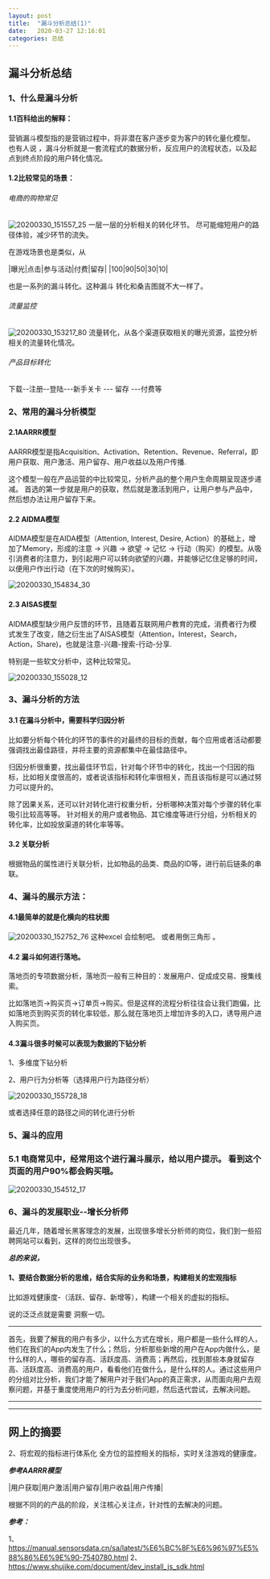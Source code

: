 ```yaml
---
layout: post
title:  "漏斗分析总结(1)"
date:   2020-03-27 12:16:01
categories: 总结
---
```



## 漏斗分析总结

### 1、什么是漏斗分析

#### 1.1百科给出的解释：
营销漏斗模型指的是营销过程中，将非潜在客户逐步变为客户的转化量化模型。
也有人说 ，漏斗分析就是一套流程式的数据分析，反应用户的流程状态，以及起点到终点阶段的用户转化情况。

#### 1.2比较常见的场景：
###### 电商的购物常见

![20200330_151557_25](ihttps://raw.githubusercontent.com/maolilai/maolilai.github.io/master/_posts/mage/20200330_151557_25.png)
一层一层的分析相关的转化环节。
尽可能缩短用户的路径体验，减少环节的流失。

在游戏场景也是类似，从

|曝光|点击|参与活动|付费|留存|
|100|90|50|30|10|

也是一系列的漏斗转化。这种漏斗
转化和桑吉图就不大一样了。

######  流量监控

![20200330_153217_80](https://raw.githubusercontent.com/maolilai/maolilai.github.io/master/_posts/image/20200330_153217_80.png)
流量转化，从各个渠道获取相关的曝光资源，监控分析相关的流量转化情况。


###### 产品目标转化
下载--注册--登陆---新手关卡 --- 留存  ---付费等




### 2、常用的漏斗分析模型
#### 2.1AARRR模型
AARRR模型是指Acquisition、Activation、Retention、Revenue、Referral，即用户获取、用户激活、用户留存、用户收益以及用户传播.

这个模型一般在产品运营的中比较常见，分析产品的整个用户生命周期呈现逐步递减。
首选的第一步就是用户的获取，然后就是激活到用户，让用户参与产品中，然后想办法让用户留存下来。

#### 2.2 AIDMA模型
AIDMA模型是在AIDA模型（Attention,  Interest,  Desire,  Action）的基础上，增加了Memory，形成的注意 → 兴趣 → 欲望 → 记忆 → 行动（购买）的模型。从吸引消费者的注意力，到引起用户可以转向欲望的兴趣，并能够记忆住足够的时间，以便用户作出行动（在下次的时候购买）。

![20200330_154834_30](https://raw.githubusercontent.com/maolilai/maolilai.github.io/master/_posts/image/20200330_154834_30.png)


#### 2.3 AISAS模型
AIDMA模型缺少用户反馈的环节，且随着互联网用户教育的完成，消费者行为模式发生了改变，随之衍生出了AISAS模型（Attention，Interest，Search，Action，Share)，也就是注意-兴趣-搜索-行动-分享.

特别是一些软文分析中，这种比较常见。

![20200330_155028_12](https://raw.githubusercontent.com/maolilai/maolilai.github.io/master/_posts/image/20200330_155028_12.png)








### 3、漏斗分析的方法
#### 3.1 在漏斗分析中，需要科学归因分析
比如要分析每个转化的环节的事件的对最终的目标的贡献，每个应用或者活动都要强调找出最佳路径，并将主要的资源都集中在最佳路径中。

归因分析很重要，找出最佳环节后，针对每个环节中的转化，找出一个归因的指标，比如相关度很高的，或者说该指标和转化率很相关，而且该指标是可以通过努力可以提升的。

除了因果关系，还可以针对转化进行权重分析，分析哪种决策对每个步骤的转化率吸引比较高等等。
针对相关的用户或者物品、其它维度等进行分组，分析相关的转化率，比如投放渠道的转化率等等。

#### 3.2 关联分析
根据物品的属性进行关联分析，比如物品的品类、商品的ID等，进行前后链条的串联。

### 4、漏斗的展示方法：

#### 4.1最简单的就是化横向的柱状图

![20200330_152752_76](https://raw.githubusercontent.com/maolilai/maolilai.github.io/master/_posts/image/20200330_152752_76.png)
这种excel 会绘制吧。
或者用倒三角形 。


#### 4.2 漏斗如何进行落地。
落地页的专项数据分析，落地页一般有三种目的：发展用户、促成成交易、搜集线索。

比如落地页→购买页→订单页→购买。但是这样的流程分析往往会让我们跑偏，比如落地页到购买页的转化率较低，那么就在落地页上增加许多的入口，诱导用户进入购买页。

#### 4.3漏斗很多时候可以表现为数据的下钻分析

1、多维度下钻分析

2、用户行为分析等（选择用户行为路径分析）

![20200330_155728_18](https://raw.githubusercontent.com/maolilai/maolilai.github.io/master/_posts/image/20200330_155728_18.png)

或者选择任意的路径之间的转化进行分析





### 5、漏斗的应用
### 5.1 电商常见中，经常用这个进行漏斗展示，给以用户提示。 看到这个页面的用户90%都会购买哦。

![20200330_154512_17](https://raw.githubusercontent.com/maolilai/maolilai.github.io/master/_posts/image/20200330_154512_17.png)





### 6、漏斗的发展职业--增长分析师
最近几年，随着增长黑客理念的发展，出现很多增长分析师的岗位，我们到一些招聘网站可以看到，这样的岗位出现很多。

***总的来说，***
#### 1、要结合数据分析的思维，结合实际的业务和场景，构建相关的宏观指标

比如游戏健康度-（活跃、留存、新增等），构建一个相关的虚拟的指标。

说的泛泛点就是需要 洞察一切。

***
首先，我要了解我的用户有多少，以什么方式在增长，用户都是一些什么样的人，他们在我们的App内发生了什么；然后，分析那些新增的用户在App内做什么，是什么样的人，哪些的留存高、活跃度高、消费高；再然后，找到那些本身就留存高、活跃度高、消费高的用户，看看他们在做什么，是什么样的人。通过这些用户的分组对比分析，我们才能了解用户对于我们App的真正需求，从而面向用户去观察问题，并基于重度使用用户的行为去分析问题，然后迭代尝试，去解决问题。
***

---------------
网上的摘要
---------------


2、将宏观的指标进行体系化
全方位的监控相关的指标，实时关注游戏的健康度。

***参考AARRR模型***

|用户获取|用户激活|用户留存|用户收益|用户传播|

根据不同的的产品的阶段，关注核心关注点，针对性的去解决的问题。





***参考：***

1、https://manual.sensorsdata.cn/sa/latest/%E6%BC%8F%E6%96%97%E5%88%86%E6%9E%90-7540780.html
2、https://www.shujike.com/document/dev_install_js_sdk.html
